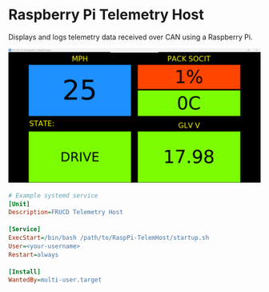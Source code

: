 # Raspberry Pi Telemetry Host
Displays and logs telemetry data received over CAN using a Raspberry Pi.

![Dashboard Screenshot](Assets/example.png)

```ini
# Example systemd service
[Unit]
Description=FRUCD Telemetry Host

[Service]
ExecStart=/bin/bash /path/to/RaspPi-TelemHost/startup.sh
User=<your-username>
Restart=always

[Install]
WantedBy=multi-user.target